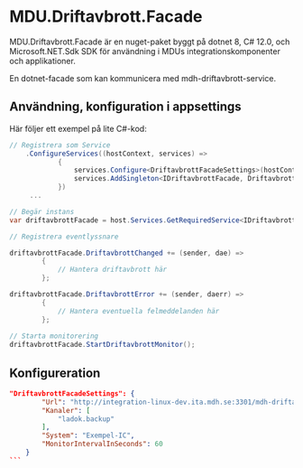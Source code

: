 # MDU.Driftavbrott.Facade
MDU.Driftavbrott.Facade är en nuget-paket byggt på dotnet 8, C# 12.0, och Microsoft.NET.Sdk SDK för användning 
i MDUs integrationskomponenter och applikationer. 

En dotnet-facade som kan kommunicera med mdh-driftavbrott-service.

## Användning, konfiguration i appsettings

Här följer ett exempel på lite C#-kod:

```C#
// Registrera som Service
    .ConfigureServices((hostContext, services) =>
            {
                services.Configure<DriftavbrottFacadeSettings>(hostContext.Configuration.GetSection("DriftavbrottFacadeSettings"));
                services.AddSingleton<IDriftavbrottFacade, DriftavbrottFacade>();
            })
     ...

// Begär instans
var driftavbrottFacade = host.Services.GetRequiredService<IDriftavbrottFacade>();

// Registrera eventlyssnare

driftavbrottFacade.DriftavbrottChanged += (sender, dae) =>
        {
            // Hantera driftavbrott här
        };

driftavbrottFacade.DriftavbrottError += (sender, daerr) =>
        {
            // Hantera eventuella felmeddelanden här
        };
        
// Starta monitorering
driftavbrottFacade.StartDriftavbrottMonitor();


```

## Konfigureration
````json
"DriftavbrottFacadeSettings": {
        "Url": "http://integration-linux-dev.ita.mdh.se:3301/mdh-driftavbrott/v1",
        "Kanaler": [
            "ladok.backup"
        ],
        "System": "Exempel-IC",
        "MonitorIntervalInSeconds": 60
    }
```